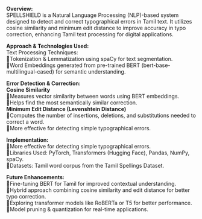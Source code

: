 **Overview:**<br>
SPELLSHIELD is a Natural Language Processing (NLP)-based system designed to detect and correct typographical errors in Tamil text. It utilizes cosine similarity and minimum edit distance to improve accuracy in typo correction, enhancing Tamil text processing for digital applications.

**Approach & Technologies Used:**<br>
Text Processing Techniques:<br>
🔹Tokenization & Lemmatization using spaCy for text segmentation.<br>
🔹Word Embeddings generated from pre-trained BERT (bert-base-multilingual-cased) for semantic understanding.

**Error Detection & Correction:**<br>
**Cosine Similarity**<br>
  🔹Measures vector similarity between words using BERT embeddings.<br>
  🔹Helps find the most semantically similar correction.<br>
**Minimum Edit Distance (Levenshtein Distance)**<br>
  🔹Computes the number of insertions, deletions, and substitutions needed to correct a word.<br>
  🔹More effective for detecting simple typographical errors.

**Implementation:**<br>
  🔹More effective for detecting simple typographical errors.<br>
  🔹Libraries Used: PyTorch, Transformers (Hugging Face), Pandas, NumPy, spaCy.<br>
  🔹Datasets: Tamil word corpus from the Tamil Spellings Dataset.

**Future Enhancements:**<br>
  🔹Fine-tuning BERT for Tamil for improved contextual understanding.<br>
  🔹Hybrid approach combining cosine similarity and edit distance for better typo correction.<br>
  🔹Exploring transformer models like RoBERTa or T5 for better performance.<br>
  🔹Model pruning & quantization for real-time applications.
